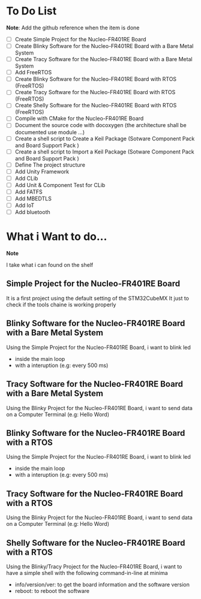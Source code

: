 # To Do List

**Note**: Add the github reference when the item is done 

- [ ] Create Simple Project for the Nucleo-FR401RE Board
- [ ] Create Blinky Software for the Nucleo-FR401RE Board with a Bare Metal System
- [ ] Create Tracy Software for the Nucleo-FR401RE Board with a Bare Metal System
- [ ] Add FreeRTOS
- [ ] Create Blinky Software for the Nucleo-FR401RE Board with RTOS (FreeRTOS)
- [ ] Create Tracy Software for the Nucleo-FR401RE Board with RTOS (FreeRTOS)
- [ ] Create Shelly Software for the Nucleo-FR401RE Board with RTOS (FreeRTOS)
- [ ] Compile with CMake for the  Nucleo-FR401RE Board
- [ ] Document the source code with docoxygen (the architecture shall be documented use module ...) 
- [ ] Create a shell script to Create a Keil Package (Sotware Component Pack and Board Support Pack )
- [ ] Create a shell script to Import a Keil Package (Sotware Component Pack and Board Support Pack )
- [ ] Define The project structure
- [ ] Add Unity Framework
- [ ] Add CLib
- [ ] Add Unit & Component Test for CLib
- [ ] Add FATFS
- [ ] Add MBEDTLS
- [ ] Add IoT
- [ ] Add bluetooth

# What i Want to do...

**Note**

I take what i can found on the shelf

## Simple Project for the Nucleo-FR401RE Board

It is a first project using the default setting of the STM32CubeMX
It just to check if the tools chaine is working properly

## Blinky Software for the Nucleo-FR401RE Board with a Bare Metal System

Using the Simple Project for the Nucleo-FR401RE Board, i want to blink led
- inside the main loop
- with a interuption (e.g: every 500 ms)

## Tracy Software for the Nucleo-FR401RE Board with a Bare Metal System

Using the Blinky Project for the Nucleo-FR401RE Board, i want to send data on a Computer Terminal (e.g: Hello Word)

## Blinky Software for the Nucleo-FR401RE Board with a RTOS

Using the Simple Project for the Nucleo-FR401RE Board, i want to blink led
- inside the main loop
- with a interuption (e.g: every 500 ms)

## Tracy Software for the Nucleo-FR401RE Board with a RTOS

Using the Blinky Project for the Nucleo-FR401RE Board, i want to send data on a Computer Terminal (e.g: Hello Word)

## Shelly Software for the Nucleo-FR401RE Board with a RTOS

Using the Blinky/Tracy Project for the Nucleo-FR401RE Board, i want to have a simple shell with the following command-in-line at minima
- info/version/ver: to get the board information and the software version
- reboot: to reboot the software

